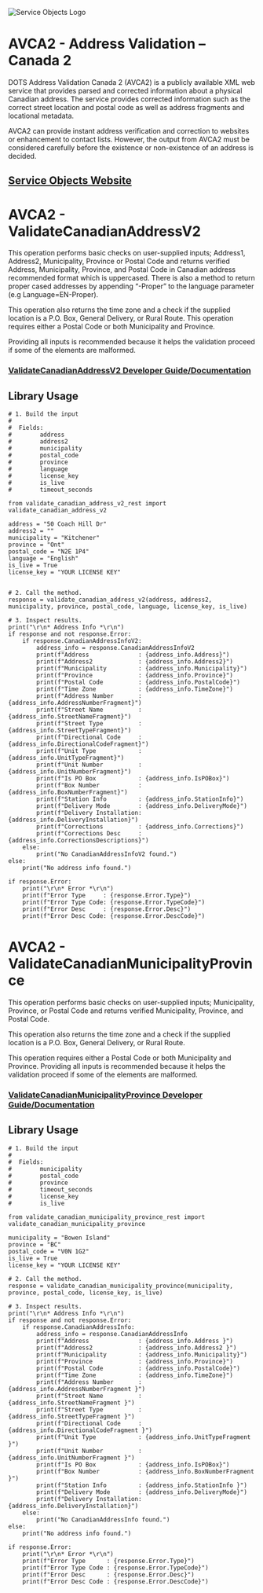 ﻿![Service Objects Logo](https://www.serviceobjects.com/wp-content/uploads/2021/05/SO-Logo-with-TM.gif "Service Objects Logo")

# AVCA2 - Address Validation – Canada 2

DOTS Address Validation Canada 2 (AVCA2) is a publicly available XML web service that provides parsed and corrected information about a physical Canadian address. The service provides corrected information such as the correct street location and postal code as well as address fragments and locational metadata.

AVCA2 can provide instant address verification and correction to websites or enhancement to contact lists. However, the output from AVCA2 must be considered carefully before the existence or non-existence of an address is decided.

## [Service Objects Website](https://serviceobjects.com)

# AVCA2 - ValidateCanadianAddressV2

This operation performs basic checks on user-supplied inputs; Address1, Address2, Municipality, Province or Postal Code and returns verified Address, Municipality, Province, and Postal Code in Canadian address recommended format which is uppercased. There is also a method to return proper cased addresses by appending “-Proper” to the language parameter (e.g Language=EN-Proper). 

This operation also returns the time zone and a check if the supplied location is a P.O. Box, General Delivery, or Rural Route. This operation requires either a Postal Code or both Municipality and Province.  

Providing all inputs is recommended because it helps the validation proceed if some of the elements are malformed. 

### [ValidateCanadianAddressV2 Developer Guide/Documentation](https://www.serviceobjects.com/docs/dots-address-validation-canada-2/avca2-operations/avca2-validatecanadianaddressv2-recommended/)

## Library Usage

```
# 1. Build the input
#
#  Fields:
#        address
#        address2
#        municipality
#        postal_code
#        province
#        language
#        license_key
#        is_live
#        timeout_seconds

from validate_canadian_address_v2_rest import validate_canadian_address_v2

address = "50 Coach Hill Dr"
address2 = ""
municipality = "Kitchener"
province = "Ont"
postal_code = "N2E 1P4"
language = "English"
is_live = True
license_key = "YOUR LICENSE KEY"


# 2. Call the method.
response = validate_canadian_address_v2(address, address2, municipality, province, postal_code, language, license_key, is_live)

# 3. Inspect results.
print("\r\n* Address Info *\r\n")
if response and not response.Error:
    if response.CanadianAddressInfoV2:
        address_info = response.CanadianAddressInfoV2
        print(f"Address              : {address_info.Address}")
        print(f"Address2             : {address_info.Address2}")
        print(f"Municipality         : {address_info.Municipality}")
        print(f"Province             : {address_info.Province}")
        print(f"Postal Code          : {address_info.PostalCode}")
        print(f"Time Zone            : {address_info.TimeZone}")
        print(f"Address Number       : {address_info.AddressNumberFragment}")
        print(f"Street Name          : {address_info.StreetNameFragment}")
        print(f"Street Type          : {address_info.StreetTypeFragment}")
        print(f"Directional Code     : {address_info.DirectionalCodeFragment}")
        print(f"Unit Type            : {address_info.UnitTypeFragment}")
        print(f"Unit Number          : {address_info.UnitNumberFragment}")
        print(f"Is PO Box            : {address_info.IsPOBox}")
        print(f"Box Number           : {address_info.BoxNumberFragment}")
        print(f"Station Info         : {address_info.StationInfo}")
        print(f"Delivery Mode        : {address_info.DeliveryMode}")
        print(f"Delivery Installation: {address_info.DeliveryInstallation}")
        print(f"Corrections          : {address_info.Corrections}")
        print(f"Corrections Desc     : {address_info.CorrectionsDescriptions}")
    else:
        print("No CanadianAddressInfoV2 found.")
else:
    print("No address info found.")

if response.Error:
    print("\r\n* Error *\r\n")
    print(f"Error Type     : {response.Error.Type}")
    print(f"Error Type Code: {response.Error.TypeCode}")
    print(f"Error Desc     : {response.Error.Desc}")
    print(f"Error Desc Code: {response.Error.DescCode}")
```
# AVCA2 - ValidateCanadianMunicipalityProvince

This operation performs basic checks on user-supplied inputs; Municipality, Province, or Postal Code and returns verified Municipality, Province, and Postal Code. 

This operation also returns the time zone and a check if the supplied location is a P.O. Box, General Delivery, or Rural Route. 

This operation requires either a Postal Code or both Municipality and Province. Providing all inputs is recommended because it helps the validation proceed if some of the elements are malformed. 

### [ValidateCanadianMunicipalityProvince Developer Guide/Documentation](https://www.serviceobjects.com/docs/dots-address-validation-canada-2/avca2-operations/avca2-validatecanadianmunicipalityprovince/)

## Library Usage

```
# 1. Build the input
#
#  Fields:
#        municipality
#        postal_code
#        province
#        timeout_seconds
#        license_key
#        is_live

from validate_canadian_municipality_province_rest import validate_canadian_municipality_province

municipality = "Bowen Island"
province = "BC"
postal_code = "V0N 1G2"
is_live = True
license_key = "YOUR LICENSE KEY"

# 2. Call the method.
response = validate_canadian_municipality_province(municipality, province, postal_code, license_key, is_live)

# 3. Inspect results.
print("\r\n* Address Info *\r\n")
if response and not response.Error:
    if response.CanadianAddressInfo:
        address_info = response.CanadianAddressInfo
        print(f"Address              : {address_info.Address }")
        print(f"Address2             : {address_info.Address2 }")
        print(f"Municipality         : {address_info.Municipality}")
        print(f"Province             : {address_info.Province}")
        print(f"Postal Code          : {address_info.PostalCode}")
        print(f"Time Zone            : {address_info.TimeZone}")
        print(f"Address Number       : {address_info.AddressNumberFragment }")
        print(f"Street Name          : {address_info.StreetNameFragment }")
        print(f"Street Type          : {address_info.StreetTypeFragment }")
        print(f"Directional Code     : {address_info.DirectionalCodeFragment }")
        print(f"Unit Type            : {address_info.UnitTypeFragment }")
        print(f"Unit Number          : {address_info.UnitNumberFragment }")
        print(f"Is PO Box            : {address_info.IsPOBox}")
        print(f"Box Number           : {address_info.BoxNumberFragment }")
        print(f"Station Info         : {address_info.StationInfo }")
        print(f"Delivery Mode        : {address_info.DeliveryMode}")
        print(f"Delivery Installation: {address_info.DeliveryInstallation}")
    else:
        print("No CanadianAddressInfo found.")
else:
    print("No address info found.")

if response.Error:
    print("\r\n* Error *\r\n")
    print(f"Error Type      : {response.Error.Type}")
    print(f"Error Type Code : {response.Error.TypeCode}")
    print(f"Error Desc      : {response.Error.Desc}")
    print(f"Error Desc Code : {response.Error.DescCode}")
```